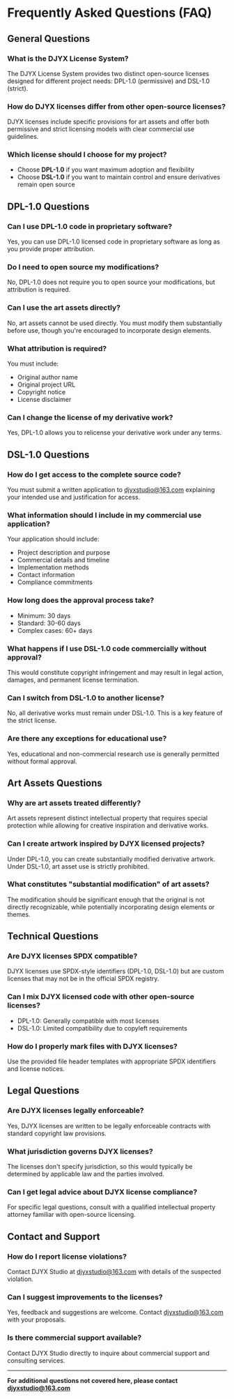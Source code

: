# Frequently Asked Questions (FAQ)

## General Questions

### What is the DJYX License System?
The DJYX License System provides two distinct open-source licenses designed for different project needs: DPL-1.0 (permissive) and DSL-1.0 (strict).

### How do DJYX licenses differ from other open-source licenses?
DJYX licenses include specific provisions for art assets and offer both permissive and strict licensing models with clear commercial use guidelines.

### Which license should I choose for my project?
- Choose **DPL-1.0** if you want maximum adoption and flexibility
- Choose **DSL-1.0** if you want to maintain control and ensure derivatives remain open source

## DPL-1.0 Questions

### Can I use DPL-1.0 code in proprietary software?
Yes, you can use DPL-1.0 licensed code in proprietary software as long as you provide proper attribution.

### Do I need to open source my modifications?
No, DPL-1.0 does not require you to open source your modifications, but attribution is required.

### Can I use the art assets directly?
No, art assets cannot be used directly. You must modify them substantially before use, though you're encouraged to incorporate design elements.

### What attribution is required?
You must include:
- Original author name
- Original project URL
- Copyright notice
- License disclaimer

### Can I change the license of my derivative work?
Yes, DPL-1.0 allows you to relicense your derivative work under any terms.

## DSL-1.0 Questions

### How do I get access to the complete source code?
You must submit a written application to djyxstudio@163.com explaining your intended use and justification for access.

### What information should I include in my commercial use application?
Your application should include:
- Project description and purpose
- Commercial details and timeline
- Implementation methods
- Contact information
- Compliance commitments

### How long does the approval process take?
- Minimum: 30 days
- Standard: 30-60 days
- Complex cases: 60+ days

### What happens if I use DSL-1.0 code commercially without approval?
This would constitute copyright infringement and may result in legal action, damages, and permanent license termination.

### Can I switch from DSL-1.0 to another license?
No, all derivative works must remain under DSL-1.0. This is a key feature of the strict license.

### Are there any exceptions for educational use?
Yes, educational and non-commercial research use is generally permitted without formal approval.

## Art Assets Questions

### Why are art assets treated differently?
Art assets represent distinct intellectual property that requires special protection while allowing for creative inspiration and derivative works.

### Can I create artwork inspired by DJYX licensed projects?
Under DPL-1.0, you can create substantially modified derivative artwork. Under DSL-1.0, art asset use is strictly prohibited.

### What constitutes "substantial modification" of art assets?
The modification should be significant enough that the original is not directly recognizable, while potentially incorporating design elements or themes.

## Technical Questions

### Are DJYX licenses SPDX compatible?
DJYX licenses use SPDX-style identifiers (DPL-1.0, DSL-1.0) but are custom licenses that may not be in the official SPDX registry.

### Can I mix DJYX licensed code with other open-source licenses?
- DPL-1.0: Generally compatible with most licenses
- DSL-1.0: Limited compatibility due to copyleft requirements

### How do I properly mark files with DJYX licenses?
Use the provided file header templates with appropriate SPDX identifiers and license notices.

## Legal Questions

### Are DJYX licenses legally enforceable?
Yes, DJYX licenses are written to be legally enforceable contracts with standard copyright law provisions.

### What jurisdiction governs DJYX licenses?
The licenses don't specify jurisdiction, so this would typically be determined by applicable law and the parties involved.

### Can I get legal advice about DJYX license compliance?
For specific legal questions, consult with a qualified intellectual property attorney familiar with open-source licensing.

## Contact and Support

### How do I report license violations?
Contact DJYX Studio at djyxstudio@163.com with details of the suspected violation.

### Can I suggest improvements to the licenses?
Yes, feedback and suggestions are welcome. Contact djyxstudio@163.com with your proposals.

### Is there commercial support available?
Contact DJYX Studio directly to inquire about commercial support and consulting services.

---

**For additional questions not covered here, please contact djyxstudio@163.com**
